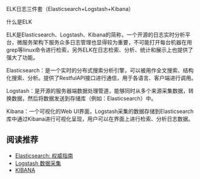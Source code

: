 ELK日志三件套（Elasticsearch+Logstash+Kibana）

什么是ELK

ELK是Elasticsearch、Logstash、Kibana的简称，一个开源的日志实时分析平台，微服务架构下服务众多日志管理也显得较为重要，不可能打开每台机器在用grep等linux命令进行检索，另外ELK在日志检索、分析、统计和展示上也提供了强大了功能。

Elasticsearch：是一个实时的分布式搜索分析引擎，可以被用作全文搜索、结构化搜索、分析。提供了RestfulAPI接口进行通信，用于各语言、客户端进行调用。

Logstash：是开源的服务器端数据处理管道，能够同时从多个来源采集数据，转换数据，然后将数据发送到存储库（例如：Elasticsearch）中。

Kibana：一个可视化的Web UI界面，Logstash采集的数据存储到Elasticsearch库中通过Kibana进行可视化呈现，用户可以在界面上进行检索、分析日志数据。

## 阅读推荐

* [Elasticsearch: 权威指南](https://www.elastic.co/guide/cn/elasticsearch/guide/current/index.html)
* [Logstash 数据采集](https://www.elastic.co/cn/products/logstash)
* [KIBANA](https://www.elastic.co/cn/products/kibana)
